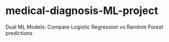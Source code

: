 # medical-diagnosis-ML-project
Dual ML Models: Compare Logistic Regression vs Random Forest predictions
